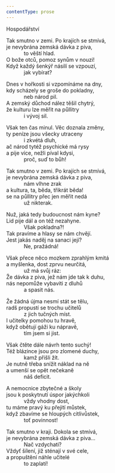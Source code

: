 ```yaml
---
contentType: prose
---
```


<section>

Hospodářství

Tak smutno v zemi. Po krajích se stmívá,  
je nevybrána zemská dávka z piva,  
            to věští hlad.  
O bože otců, pomoz synům v nouzi!  
Když každý šenkýř násilí se vzpouzí,  
            jak vybírat?

</section>

<section>

Dnes v hořkosti si vzpomínáme na dny,  
kdy scházely se groše do pokladny,  
            neb národ pil.  
A zemský důchod nález těšil chytrý,  
že kulturu lze měřit na půllitry  
            i vývoj sil.

</section>

<section>

Však ten čas minul. Věc doznala změny,  
ty peníze jsou všecky utraceny  
            i zkvétá dluh,  
ač národ tytéž psychické má rysy  
a pije více, nežli píval kdysi,  
            proč, suď to bůh!

</section>

<section>

Tak smutno v zemi. Po krajích se stmívá,  
je nevybrána zemská dávka z piva,  
            nám vlhne zrak  
a kultura, ta, běda, třikrát běda!  
se na půllitry přec jen měřit nedá  
            už nikterak.

</section>

<section>

Nuž, jaká tedy budoucnost nám kyne?  
Lid pije dál a on též nezahyne.  
            Však pokladna?!  
Tak pravíme a hlasy se nám chvějí.  
Jest jakás naděj na sanaci její?  
            Ne, pražádná!

</section>

<section>

Však přece něco mozkem zprahlým kmitá  
a myšlenka, dost zprvu neurčitá,  
            už má svůj ráz:  
Že dávka z piva, jež nám jde tak k duhu,  
nás nepomůže vybaviti z dluhů  
            a spasit nás.

</section>

<section>

Že žádná újma nesmí stát se tělu,  
radš propustí se trochu učitelů  
            z jich tučných míst.  
I učitelky pomohou tu hravě,  
když obětují gáži ku nápravě,  
            tím jsem si jist.

</section>

<section>

Však čtěte dále návrh tento suchý!  
Též blázince jsou pro zlomené duchy,  
            kamž přišli žít.  
Je nutně třeba snížit náklad na ně  
a umenší se opět nečekaně  
            náš deficit.

</section>

<section>

A nemocnice zbytečné a školy  
jsou k poskytnutí úspor jakýchkoli  
            vždy vhodny dost,  
tu máme pravý ku přejití můstek,  
když zbavíme se hloupých citlivůstek,  
            toť povinnost!

</section>

<section>

Tak smutno v kraji. Dokola se stmívá,  
je nevybrána zemská dávka z piva…  
            Nač vzdychati?  
Vždyť šílení, již sténají v své cele,  
a propuštění náhle učitelé  
            to zaplatí!

</section>
